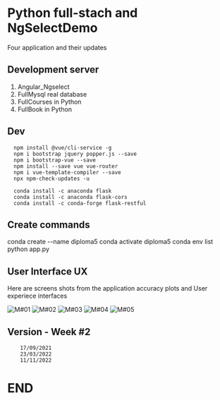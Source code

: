 # Python full-stach and NgSelectDemo

Four application and their updates

## Development server

1. Angular_Ngselect
2. FullMysql real database
3. FullCourses in Python
4. FullBook in Python


## Dev

```
  npm install @vue/cli-service -g
  npm i bootstrap jquery popper.js --save
  npm i bootstrap-vue --save
  npm install --save vue vue-router
  npm i vue-template-compiler --save
  npx npm-check-updates -u
  
  conda install -c anaconda flask
  conda install -c anaconda flask-cors
  conda install -c conda-forge flask-restful

```


## Create commands
conda create --name diploma5
conda activate diploma5
conda env list
python app.py



## User Interface UX

Here are screens shots from the application accuracy plots and User experiece interfaces

![M#01](https://github.com/LINOSNCHENA/Angular-ngselect/blob/master/UXViews/page1.png)
![M#02](https://github.com/LINOSNCHENA/Angular-ngselect/blob/master/UXViews/page2.png)
![M#03](https://github.com/LINOSNCHENA/Angular-ngselect/blob/master/UXViews/page3.png)
![M#04](https://github.com/LINOSNCHENA/Angular-ngselect/blob/master/UXViews/page4.png)
![M#05](https://github.com/LINOSNCHENA/Angular-ngselect/blob/master/UXViews/page5.png)



## Version - Week #2
```
    17/09/2021
    23/03/2022
    11/11/2022
```

# END